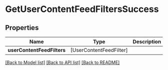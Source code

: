 # GetUserContentFeedFiltersSuccess

## Properties
Name | Type | Description | Notes
------------ | ------------- | ------------- | -------------
**userContentFeedFilters** | [UserContentFeedFilter] |  | 

[[Back to Model list]](../README.md#documentation-for-models) [[Back to API list]](../README.md#documentation-for-api-endpoints) [[Back to README]](../README.md)


